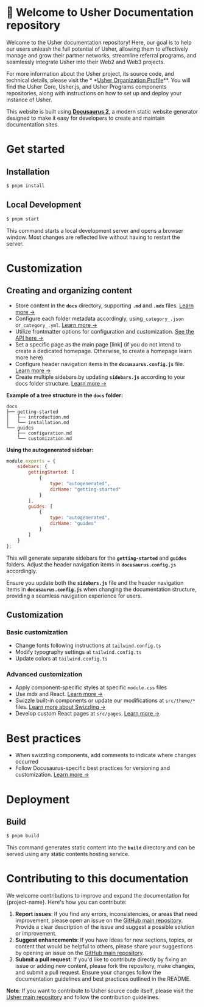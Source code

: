 # 📖 Welcome to Usher Documentation repository

Welcome to the Usher documentation repository! Here, our goal is to help our users unleash the full potential of Usher,
allowing them to effectively manage and grow their partner networks, streamline referral programs, and seamlessly
integrate Usher into their Web2 and Web3 projects.

For more information about the Usher project, its source code, and technical details, please visit the \* \*[Usher Organization Profile](https://github.com/usherlabs)\*\*. You will find the Usher Core, Usher.js, and Usher
Programs components repositories, along with instructions on how to set up and deploy your instance of Usher.

This website is built using **[Docusaurus 2](https://docusaurus.io/)**, a modern static website generator designed to
make it easy for developers to create and maintain documentation sites.

# Get started

## Installation

```sh
$ pnpm install

```

## Local Development

```sh
$ pnpm start
```

This command starts a local development server and opens a browser window. Most changes are reflected live without
having to restart the server.

# Customization

## Creating and organizing content

- Store content in the **`docs`** directory, supporting **`.md`** and **`.mdx`**
  files. [Learn more →](https://docusaurus.io/docs/create-doc)
- Configure each folder metadata accordingly, using`_category_.json`
  or`_category_.yml`. [Learn more →](https://docusaurus.io/docs/sidebar/autogenerated#category-item-metadata)
- Utilize frontmatter options for configuration and
  customization. [See the API here →](https://docusaurus.io/docs/api/plugins/@docusaurus/plugin-content-docs#markdown-front-matter)
- Set a specific page as the main page [link] (if you do not intend to create a dedicated homepage. Otherwise, to create
  a homepage learn more here)
- Configure header navigation items in the **`docusaurus.config.js`**
  file. [Learn more →](https://docusaurus.io/docs/docs-multi-instance#docs-navbar-items)
- Create multiple sidebars by updating **`sidebars.js`** according to your docs folder
  structure. [Learn more →](https://docusaurus.io/docs/sidebar/multiple-sidebars)

**Example of a tree structure in the `docs` folder:**

```
docs
├── getting-started
│   ├── introduction.md
│   └── installation.md
└── guides
    ├── configuration.md
    └── customization.md

```

**Using the autogenerated sidebar:**

```js
module.exports = {
	sidebars: {
		gettingStarted: [
			{
				type: "autogenerated",
				dirName: "getting-started"
			}
		],
		guides: [
			{
				type: "autogenerated",
				dirName: "guides"
			}
		]
	}
};
```

This will generate separate sidebars for the **`getting-started`** and **`guides`** folders. Adjust the header
navigation items in **`docusaurus.config.js`** accordingly.

Ensure you update both the **`sidebars.js`** file and the header navigation items in **`docusaurus.config.js`** when
changing the documentation structure, providing a seamless navigation experience for users.

## Customization

### Basic customization

- Change fonts following instructions at `tailwind.config.ts`
- Modify typography settings at `tailwind.config.ts`
- Update colors at `tailwind.config.ts`

### Advanced customization

- Apply component-specific styles at specific `module.css` files
- Use mdx and React. [Learn more →](https://docusaurus.io/docs/markdown-features/react)
- Swizzle built-in components or update our modifications at `src/theme/*`
  files. [Learn more about Swizzling →](https://docusaurus.io/docs/swizzling)
- Develop custom React pages at `src/pages`. [Learn more →](https://docusaurus.io/docs/creating-pages#add-a-react-page)

# Best practices

- When swizzling components, add comments to indicate where changes occurred
- Follow Docusaurus-specific best practices for versioning and
  customization. [Learn more →](https://docusaurus.io/docs/versioning#recommended-practices)

# Deployment

## Build

```sh
$ pnpm build
```

This command generates static content into the **`build`** directory and can be served using any static contents hosting
service.

<!--
TODO
## Documentation deployment guidelines

e.g.:

To deploy your documentation with Vercel, follow these steps:

1. Sign up for a [Vercel account](https://vercel.com/signup) if you don't have one.
2. Install the [Vercel CLI](https://vercel.com/download)** by running **`npm i -g vercel`\*\*.
3. Run **`vercel login`** in your terminal and log in using your Vercel account.
4. In your project directory, run **`vercel`** to initiate the deployment process. Follow the prompts to link your
   project to Vercel.
5. Once your project is linked, Vercel will deploy your documentation. After the deployment, you'll receive a URL to
   access your live documentation.

For subsequent deployments, run **`vercel --prod`** in your project directory to deploy your documentation to the
production environment.

For more information on Vercel deployments, consult the [official Vercel documentation](https://vercel.com/docs).

-->

# Contributing to this documentation

We welcome contributions to improve and expand the documentation for {project-name}. Here's how you can contribute:

1. **Report issues**: If you find any errors, inconsistencies, or areas that need improvement, please open an issue on
   the [GitHub main repository](https://github.com/usherlabs/usher/issues). Provide a clear description of the issue and
   suggest a possible solution or improvement.
2. **Suggest enhancements**: If you have ideas for new sections, topics, or content that would be helpful to others,
   please share your suggestions by opening an issue on
   the [GitHub main repository](https://github.com/usherlabs/usher/issues).
3. **Submit a pull request**: If you'd like to contribute directly by fixing an issue or adding new content, please fork
   the repository, make changes, and submit a pull request. Ensure your changes follow the documentation guidelines and
   best practices outlined in the README.

**Note**: If you want to contribute to Usher source code itself, please visit
the [Usher main repository](https://github.com/usherlabs/usher) and follow the contribution guidelines.
